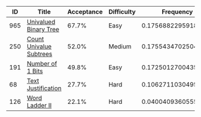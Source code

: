 |ID|Title|Acceptance|Difficulty|Frequency|
|----|-----|----|---|---|
|965|[Univalued Binary Tree]( https://leetcode.com/problems/univalued-binary-tree)|67.7%|Easy|0.17568822959180388|
|250|[Count Univalue Subtrees]( https://leetcode.com/problems/count-univalue-subtrees)|52.0%|Medium|0.17554347025042502|
|191|[Number of 1 Bits]( https://leetcode.com/problems/number-of-1-bits)|49.8%|Easy|0.172501270043584|
|68|[Text Justification]( https://leetcode.com/problems/text-justification)|27.7%|Hard|0.10627110304957266|
|126|[Word Ladder II]( https://leetcode.com/problems/word-ladder-ii)|22.1%|Hard|0.04004093605556132|
